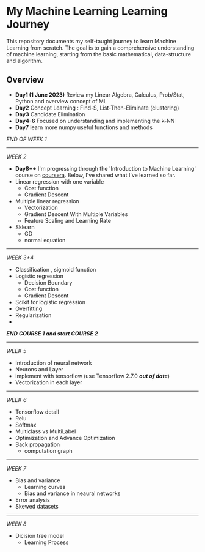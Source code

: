 # My Machine Learning Learning Journey

This repository documents my self-taught journey to learn Machine Learning from scratch. The goal is to gain a comprehensive understanding of machine learning, starting from the basic mathematical, data-structure and algorithm.

## Overview

- **Day1 (1 June 2023)** Review my Linear Algebra, Calculus, Prob/Stat, Python and overview concept of ML
- **Day2** Concept Learning : Find-S, List-Then-Eliminate (clustering)
- **Day3** Candidate Elimination
- **Day4-6** Focused on understanding and implementing the k-NN
- **Day7** learn more numpy useful functions and methods
 
_END OF WEEK 1_

---

_WEEK 2_
- **Day8++**  I'm progressing through the 'Introduction to Machine Learning' course on [coursera](https://www.coursera.org/specializations/machine-learning-introduction). Below, I've shared what I've learned so far.
- Linear regression with one variable
  - Cost function
  - Gradient Descent
- Multiple linear regression
  - Vectorization
  - Gradient Descent With Multiple Variables
  - Feature Scaling and Learning Rate
- Sklearn
  - GD
  - normal equation

---

_WEEK 3+4_
- Classification , sigmoid function
- Logistic regression
  - Decision Boundary
  - Cost function
  - Gradient Descent
- Scikit for logistic regression
- Overfitting
- Regularization
- 
_**END COURSE 1 and start COURSE 2**_
  
---

_WEEK 5_
- Introduction of neural network
- Neurons and Layer
- implement with tensorflow (use Tensorflow 2.7.0 _**out of date**_)
- Vectorization in each layer

---

_WEEK 6_
- Tensorflow detail
- Relu
- Softmax
- Multiclass vs MultiLabel
- Optimization and Advance Optimization
- Back propagation
  - computation graph

---

_WEEK 7_
- Bias and variance
  - Learning curves
  - Bias and variance in neaural networks
- Error analysis
- Skewed datasets

---

_WEEK 8_
- Dicision tree model
  - Learning Process
